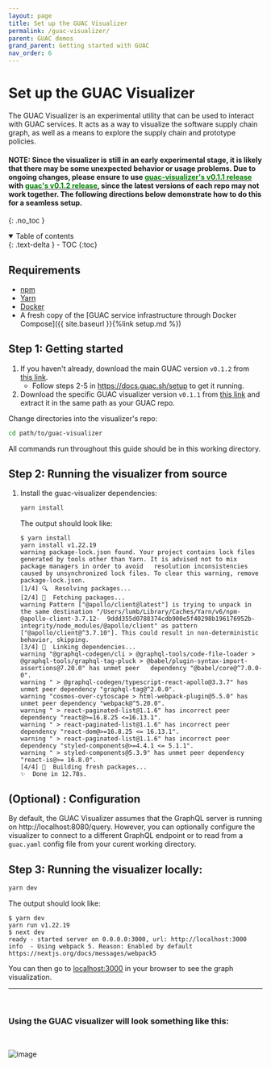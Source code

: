 ```yaml
---
layout: page
title: Set up the GUAC Visualizer
permalink: /guac-visualizer/
parent: GUAC demos
grand_parent: Getting started with GUAC
nav_order: 6
---
```


# Set up the GUAC Visualizer

The GUAC Visualizer is an experimental utility that can be used to interact with
GUAC services. It acts as a way to visualize the software supply chain graph, as
well as a means to explore the supply chain and prototype policies.

#### NOTE: Since the visualizer is still in an early experimental stage, it is likely that there may be some unexpected behavior or usage problems. Due to ongoing changes, please ensure to use <a href="https://github.com/guacsec/guac-visualizer/releases/tag/v0.1.1" alt="link to visualizer's v0.1.1 release"><span style="color: green;">guac-visualizer's v0.1.1 release</span></a> with <a href="https://github.com/guacsec/guac/releases/tag/v0.1.2"><span style="color: green;">guac's v0.1.2 release</span></a>, since the latest versions of each repo may not work together. The following directions below demonstrate how to do this for a seamless setup.

{: .no_toc }

<details open markdown="block">
  <summary>
    Table of contents
  </summary>
  {: .text-delta }
- TOC
{:toc}
</details>

## Requirements

- [npm](https://docs.npmjs.com/downloading-and-installing-node-js-and-npm)
- [Yarn](https://classic.yarnpkg.com/lang/en/docs/install/#mac-stable)
- [Docker](https://docs.docker.com/get-docker/)
- A fresh copy of the [GUAC service infrastructure through Docker
  Compose]({{ site.baseurl }}{%link setup.md %})

## Step 1: Getting started

1. If you haven't already, download the main GUAC version `v0.1.2` from
   [this link](https://github.com/guacsec/guac/releases/tag/v0.1.2).
   - Follow steps 2-5 in https://docs.guac.sh/setup to get it running.
2. Download the specific GUAC visualizer version `v0.1.1` from
   [this link](https://github.com/guacsec/guac-visualizer/releases/tag/v0.1.1)
   and extract it in the same path as your GUAC repo.

Change directories into the visualizer's repo:

```bash
cd path/to/guac-visualizer
```

All commands run throughout this guide should be in this working directory.

## Step 2: Running the visualizer from source

1. Install the guac-visualizer dependencies:

   ```bash
   yarn install
   ```

   The output should look like:

   ```
   $ yarn install
   yarn install v1.22.19
   warning package-lock.json found. Your project contains lock files generated by tools other than Yarn. It is advised not to mix package managers in order to avoid   resolution inconsistencies caused by unsynchronized lock files. To clear this warning, remove package-lock.json.
   [1/4] 🔍  Resolving packages...
   [2/4] 🚚  Fetching packages...
   warning Pattern ["@apollo/client@latest"] is trying to unpack in the same destination "/Users/lumb/Library/Caches/Yarn/v6/npm-@apollo-client-3.7.12-  9ddd355d0788374cdb900e5f40298b196176952b-integrity/node_modules/@apollo/client" as pattern ["@apollo/client@^3.7.10"]. This could result in non-deterministic
   behavior, skipping.
   [3/4] 🔗  Linking dependencies...
   warning "@graphql-codegen/cli > @graphql-tools/code-file-loader > @graphql-tools/graphql-tag-pluck > @babel/plugin-syntax-import-assertions@7.20.0" has unmet peer   dependency "@babel/core@^7.0.0-0".
   warning " > @graphql-codegen/typescript-react-apollo@3.3.7" has unmet peer dependency "graphql-tag@^2.0.0".
   warning "cosmos-over-cytoscape > html-webpack-plugin@5.5.0" has unmet peer dependency "webpack@^5.20.0".
   warning " > react-paginated-list@1.1.6" has incorrect peer dependency "react@>=16.8.25 <=16.13.1".
   warning " > react-paginated-list@1.1.6" has incorrect peer dependency "react-dom@>=16.8.25 <= 16.13.1".
   warning " > react-paginated-list@1.1.6" has incorrect peer dependency "styled-components@>=4.4.1 <= 5.1.1".
   warning " > styled-components@5.3.9" has unmet peer dependency "react-is@>= 16.8.0".
   [4/4] 🔨  Building fresh packages...
   ✨  Done in 12.78s.
   ```

## (Optional) : Configuration

By default, the GUAC Visualizer assumes that the GraphQL server is running on
http://localhost:8080/query. However, you can optionally configure the
visualizer to connect to a different GraphQL endpoint or to read from a
`guac.yaml` config file from your curent working directory.

## Step 3: Running the visualizer locally:

```bash
yarn dev
```

The output should look like:

```
$ yarn dev
yarn run v1.22.19
$ next dev
ready - started server on 0.0.0.0:3000, url: http://localhost:3000
info  - Using webpack 5. Reason: Enabled by default https://nextjs.org/docs/messages/webpack5
```

You can then go to [localhost:3000](http://localhost:3000) in your browser to
see the graph visualization.

<hr />
<br />

### Using the GUAC visualizer will look something like this:

<br />

![image](https://github.com/guacsec/guac-visualizer/assets/68356865/0f60b7f8-c81d-424d-99a2-f3b365e388dc)
